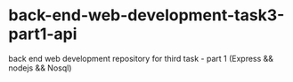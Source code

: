 # back-end-web-development-task3-part1-api
back end web development repository for third task - part 1 (Express &amp;&amp; nodejs &amp;&amp; Nosql)

